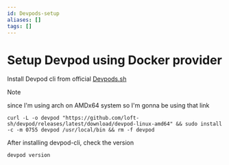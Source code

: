 ```yaml
---
id: Devpods-setup
aliases: []
tags: []
---
```

# Setup Devpod using Docker provider

Install Devpod cli from official [Devpods.sh](https://devpod.sh/docs/getting-started/install)

> [!Note]
> since I'm using arch on AMDx64 system so I'm gonna be using that link
    
```
curl -L -o devpod "https://github.com/loft-sh/devpod/releases/latest/download/devpod-linux-amd64" && sudo install -c -m 0755 devpod /usr/local/bin && rm -f devpod 
```

After installing devpod-cli, check the version

    devpod version



